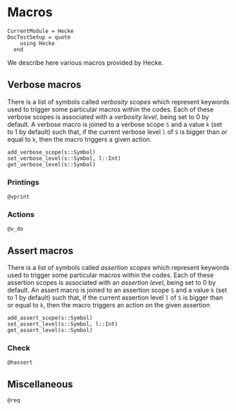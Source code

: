 # Macros
```@meta
CurrentModule = Hecke
DocTestSetup = quote
    using Hecke
  end
```

We describe here various macros provided by Hecke.

## Verbose macros
There is a list of symbols called *verbosity scopes* which represent keywords used to
trigger some particular macros within the codes. Each of these verbose scopes is 
associated with a *verbosity level*, being set to $0$ by default. A verbose macro
is joined to a verbose scope `S` and a value `k` (set to $1$ by default) such that,
if the current verbose level `l` of `S` is bigger than or equal to `k`, then the
macro triggers a given action.

```@docs
add_verbose_scope(s::Symbol)
set_verbose_level(s::Symbol, l::Int)
get_verbose_level(s::Symbol)
```

### Printings

```@docs
@vprint
```

### Actions

```@docs
@v_do
```

## Assert macros
There is a list of symbols called *assertion scopes* which represent keywords used to
trigger some particular macros within the codes. Each of these assertion scopes is
associated with an *assertion level*, being set to $0$ by default. An assert macro
is joined to an assertion scope `S` and a value `k` (set to $1$ by default) such that,
if the current assertion level `l` of `S` is bigger than or equal to `k`, then the
macro triggers an action on the given assertion

```@docs
add_assert_scope(s::Symbol)
set_assert_level(s::Symbol, l::Int)
get_assert_level(s::Symbol)
```

### Check

```@docs
@hassert
```

## Miscellaneous

```@docs
@req
```
